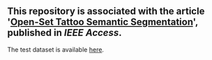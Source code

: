 ## This repository is associated with the article '[Open-Set Tattoo Semantic Segmentation](https://ieeexplore.ieee.org/document/10623180)', published in *IEEE Access*. 

The test dataset is available [here](https://drive.google.com/drive/folders/1rgdrsVNROWX2eGFZyf_dCFtmkaFWuppw?usp=drive_link).
